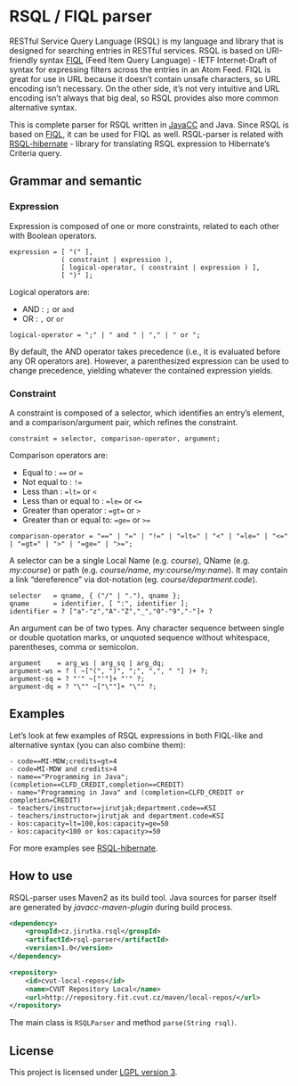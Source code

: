 # RSQL / FIQL parser

RESTful Service Query Language (RSQL) is my language and library that is designed for searching entries in RESTful services. RSQL is based on URI-friendly syntax [FIQL](http://tools.ietf.org/html/draft-nottingham-atompub-fiql-00) (Feed Item Query Language) - IETF Internet-Draft of syntax for expressing filters across the entries in an Atom Feed. FIQL is great for use in URL because it doesn’t contain unsafe characters, so URL encoding isn’t necessary. On the other side, it’s not very intuitive and URL encoding isn’t always that big deal, so RSQL provides also more common alternative syntax.

This is complete parser for RSQL written in [JavaCC](http://javacc.java.net/) and Java. Since RSQL is based on [FIQL](http://tools.ietf.org/html/draft-nottingham-atompub-fiql-00), it can be used for FIQL as well. RSQL-parser is related with [RSQL-hibernate](https://github.com/jirutka/rsql-hibernate) - library for translating RSQL expression to Hibernate’s Criteria query.


## Grammar and semantic

### Expression

Expression is composed of one or more constraints, related to each other with Boolean operators.

    expression = [ "(" ],
                 ( constraint | expression ),
                 [ logical-operator, ( constraint | expression ) ],
                 [ ")" ];

Logical operators are:

* AND : `;` or ` and `
* OR : `,` or ` or `

<!-- -->
    logical-operator = ";" | " and " | "," | " or ";

By default, the AND operator takes precedence (i.e., it is evaluated before any OR operators are). However, a parenthesized expression can be used to change precedence, yielding whatever the contained expression yields.


### Constraint

A constraint is composed of a selector, which identifies an entry’s element, and a comparison/argument pair, which refines the constraint.

    constraint = selector, comparison-operator, argument;

Comparison operators are:

* Equal to : `==` or `=`
* Not equal to : `!=`
* Less than : `=lt=` or `<`
* Less than or equal to : `=le=` or `<=`
* Greater than operator : `=gt=` or `>`
* Greater than or equal to: `=ge=` or `>=`

<!-- -->
    comparison-operator = "==" | "=" | "!=" | "=lt=" | "<" | "=le=" | "<=" | "=gt=" | ">" | "=ge=" | ">=";

A selector can be a single Local Name (e.g. _course_), QName (e.g. _my:course_) or path (e.g. _course/name_, _my:course/my:name_). It may contain a link “dereference” via dot-notation (eg. _course/department.code_).

    selector   = qname, { ("/" | "."), qname };
    qname      = identifier, [ ":", identifier ];
    identifier = ? ["a"-"z","A"-"Z","_","0"-"9","-"]+ ?

An argument can be of two types. Any character sequence between single or double quotation marks, or unquoted sequence without whitespace, parentheses, comma or semicolon.

    argument    = arg_ws | arg_sq | arg_dq;
    argument-ws = ? ( ~["(", ")", ";", ",", " "] )+ ?;
    argument-sq = ? "'" ~["'"]+ "'" ?;
    argument-dq = ? "\"" ~["\""]+ "\"" ?;


## Examples

Let’s look at few examples of RSQL expressions in both FIQL-like and alternative syntax (you can also combine them):

    - code==MI-MDW;credits=gt=4
    - code=MI-MDW and credits>4
    - name=="Programming in Java";(completion==CLFD_CREDIT,completion==CREDIT)
    - name="Programming in Java" and (completion=CLFD_CREDIT or completion=CREDIT)
    - teachers/instructor==jirutjak;department.code==KSI
    - teachers/instructor=jirutjak and department.code=KSI
    - kos:capacity=lt=100,kos:capacity=ge=50
    - kos:capacity<100 or kos:capacity>=50
	
For more examples see [RSQL-hibernate](https://github.com/jirutka/rsql-hibernate).


## How to use

RSQL-parser uses Maven2 as its build tool. Java sources for parser itself are generated by _javacc-maven-plugin_ during build process.

```xml
<dependency>
    <groupId>cz.jirutka.rsql</groupId>
    <artifactId>rsql-parser</artifactId>
    <version>1.0</version>
</dependency>

<repository>
    <id>cvut-local-repos</id>
    <name>CVUT Repository Local</name>
    <url>http://repository.fit.cvut.cz/maven/local-repos/</url>
</repository>
```

The main class is `RSQLParser` and method `parse(String rsql)`.


## License

This project is licensed under [LGPL version 3](http://www.gnu.org/licenses/lgpl.txt).
